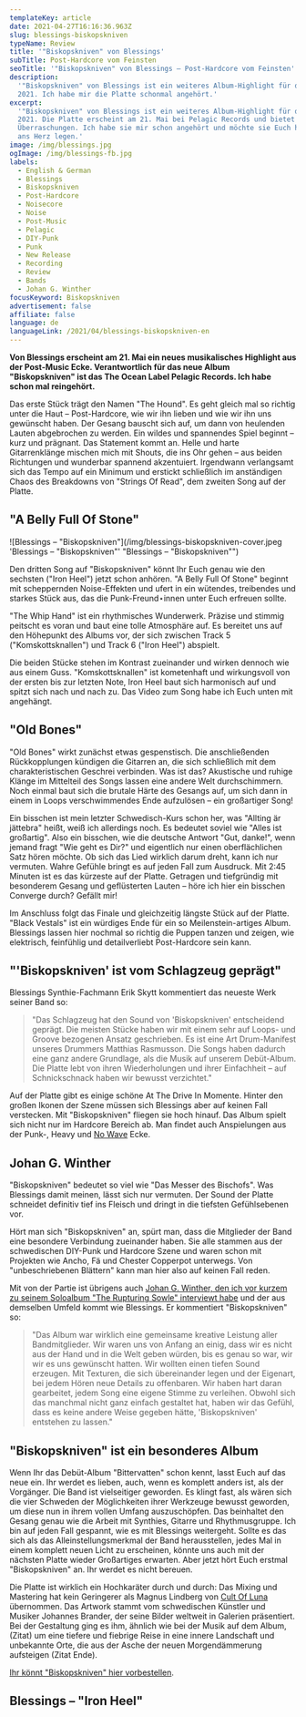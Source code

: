 ```yaml
---
templateKey: article
date: 2021-04-27T16:16:36.963Z
slug: blessings-biskopskniven
typeName: Review
title: '"Biskopskniven" von Blessings'
subTitle: Post-Hardcore vom Feinsten
seoTitle: '"Biskopskniven" von Blessings – Post-Hardcore vom Feinsten'
description:
  '"Biskopskniven" von Blessings ist ein weiteres Album-Highlight für das Jahr
  2021. Ich habe mir die Platte schonmal angehört.'
excerpt:
  '"Biskopskniven" von Blessings ist ein weiteres Album-Highlight für das Jahr
  2021. Die Platte erscheint am 21. Mai bei Pelagic Records und bietet einige
  Überraschungen. Ich habe sie mir schon angehört und möchte sie Euch hiermit
  ans Herz legen.'
image: /img/blessings.jpg
ogImage: /img/blessings-fb.jpg
labels:
  - English & German
  - Blessings
  - Biskopskniven
  - Post-Hardcore
  - Noisecore
  - Noise
  - Post-Music
  - Pelagic
  - DIY-Punk
  - Punk
  - New Release
  - Recording
  - Review
  - Bands
  - Johan G. Winther
focusKeyword: Biskopskniven
advertisement: false
affiliate: false
language: de
languageLink: /2021/04/blessings-biskopskniven-en
---
```


**Von Blessings erscheint am 21. Mai ein neues musikalisches Highlight aus der
Post-Music Ecke. Verantwortlich für das neue Album "Biskopskniven" ist das The
Ocean Label Pelagic Records. Ich habe schon mal reingehört.**

Das erste Stück trägt den Namen "The Hound". Es geht gleich mal so richtig unter
die Haut – Post-Hardcore, wie wir ihn lieben und wie wir ihn uns gewünscht
haben. Der Gesang bauscht sich auf, um dann von heulenden Lauten abgebrochen zu
werden. Ein wildes und spannendes Spiel beginnt – kurz und prägnant. Das
Statement kommt an. Helle und harte Gitarrenklänge mischen mich mit Shouts, die
ins Ohr gehen – aus beiden Richtungen und wunderbar spannend akzentuiert.
Irgendwann verlangsamt sich das Tempo auf ein Minimum und erstickt schließlich
im anständigen Chaos des Breakdowns von "Strings Of Read", dem zweiten Song auf
der Platte.

## "A Belly Full Of Stone"

![Blessings – "Biskopskniven"](/img/blessings-biskopskniven-cover.jpeg
'Blessings – "Biskopskniven"' "Blessings – \"Biskopskniven\"")

Den dritten Song auf "Biskopskniven" könnt Ihr Euch genau wie den sechsten
("Iron Heel") jetzt schon anhören. "A Belly Full Of Stone" beginnt mit
scheppernden Noise-Effekten und ufert in ein wütendes, treibendes und starkes
Stück aus, das die Punk-Freund⋆innen unter Euch erfreuen sollte.

"The Whip Hand" ist ein rhythmisches Wunderwerk. Präzise und stimmig peitscht es
voran und baut eine tolle Atmosphäre auf. Es bereitet uns auf den Höhepunkt des
Albums vor, der sich zwischen Track 5 ("Komskottsknallen") und Track 6 ("Iron
Heel") abspielt.

Die beiden Stücke stehen im Kontrast zueinander und wirken dennoch wie aus einem
Guss. "Komskottsknallen" ist kometenhaft und wirkungsvoll von der ersten bis zur
letzten Note, Iron Heel baut sich harmonisch auf und spitzt sich nach und nach
zu. Das Video zum Song habe ich Euch unten mit angehängt.

## "Old Bones"

"Old Bones" wirkt zunächst etwas gespenstisch. Die anschließenden Rückkopplungen
kündigen die Gitarren an, die sich schließlich mit dem charakteristischen
Geschrei verbinden. Was ist das? Akustische und ruhige Klänge im Mittelteil des
Songs lassen eine andere Welt durchschimmern. Noch einmal baut sich die brutale
Härte des Gesangs auf, um sich dann in einem in Loops verschwimmendes Ende
aufzulösen – ein großartiger Song!

Ein bisschen ist mein letzter Schwedisch-Kurs schon her, was "Allting är
jättebra" heißt, weiß ich allerdings noch. Es bedeutet soviel wie "Alles ist
großartig". Also ein bisschen, wie die deutsche Antwort "Gut, danke!", wenn
jemand fragt "Wie geht es Dir?" und eigentlich nur einen oberflächlichen Satz
hören möchte. Ob sich das Lied wirklich darum dreht, kann ich nur vermuten.
Wahre Gefühle bringt es auf jeden Fall zum Ausdruck. Mit 2:45 Minuten ist es das
kürzeste auf der Platte. Getragen und tiefgründig mit besonderem Gesang und
geflüsterten Lauten – höre ich hier ein bisschen Converge durch? Gefällt mir!

Im Anschluss folgt das Finale und gleichzeitig längste Stück auf der Platte.
"Black Vestals" ist ein würdiges Ende für ein so Meilenstein-artiges Album.
Blessings lassen hier nochmal so richtig die Puppen tanzen und zeigen, wie
elektrisch, feinfühlig und detailverliebt Post-Hardcore sein kann.

## "'Biskopskniven' ist vom Schlagzeug geprägt"

Blessings Synthie-Fachmann Erik Skytt kommentiert das neueste Werk seiner Band
so:

> "Das Schlagzeug hat den Sound von 'Biskopskniven' entscheidend geprägt. Die
> meisten Stücke haben wir mit einem sehr auf Loops- und Groove bezogenen Ansatz
> geschrieben. Es ist eine Art Drum-Manifest unseres Drummers Matthias
> Rasmusson. Die Songs haben dadurch eine ganz andere Grundlage, als die Musik
> auf unserem Debüt-Album. Die Platte lebt von ihren Wiederholungen und ihrer
> Einfachheit – auf Schnickschnack haben wir bewusst verzichtet."

Auf der Platte gibt es einige schöne At The Drive In Momente. Hinter den großen
Ikonen der Szene müssen sich Blessings aber auf keinen Fall verstecken. Mit
"Biskopskniven" fliegen sie hoch hinauf. Das Album spielt sich nicht nur im
Hardcore Bereich ab. Man findet auch Anspielungen aus der Punk-, Heavy und
[No Wave](http://cardamonchai.com/2020/03/post-punk/) Ecke.

## Johan G. Winther

"Biskopskniven" bedeutet so viel wie "Das Messer des Bischofs". Was Blessings
damit meinen, lässt sich nur vermuten. Der Sound der Platte schneidet definitiv
tief ins Fleisch und dringt in die tiefsten Gefühlsebenen vor.

Hört man sich "Biskopskniven" an, spürt man, dass die Mitglieder der Band eine
besondere Verbindung zueinander haben. Sie alle stammen aus der schwedischen
DIY-Punk und Hardcore Szene und waren schon mit Projekten wie Ancho, Fä und
Chester Copperpot unterwegs. Von "unbeschriebenen Blättern" kann man hier also
auf keinen Fall reden.

Mit von der Partie ist übrigens auch
[Johan G. Winther, den ich vor kurzem zu seinem Soloalbum "The Rupturing Sowle" interviewt habe](http://cardamonchai.com/2021/03/johan-g-winther-interview/)
und der aus demselben Umfeld kommt wie Blessings. Er kommentiert "Biskopskniven"
so:

> "Das Album war wirklich eine gemeinsame kreative Leistung aller
> Bandmitglieder. Wir waren uns von Anfang an einig, dass wir es nicht aus der
> Hand und in die Welt geben würden, bis es genau so war, wir wir es uns
> gewünscht hatten. Wir wollten einen tiefen Sound erzeugen. Mit Texturen, die
> sich übereinander legen und der Eigenart, bei jedem Hören neue Details zu
> offenbaren. Wir haben hart daran gearbeitet, jedem Song eine eigene Stimme zu
> verleihen. Obwohl sich das manchmal nicht ganz einfach gestaltet hat, haben
> wir das Gefühl, dass es keine andere Weise gegeben hätte, 'Biskopskniven'
> entstehen zu lassen."

## "Biskopskniven" ist ein besonderes Album

Wenn Ihr das Debüt-Album "Bittervatten" schon kennt, lasst Euch auf das neue
ein. Ihr werdet es lieben, auch, wenn es komplett anders ist, als der Vorgänger.
Die Band ist vielseitiger geworden. Es klingt fast, als wären sich die vier
Schweden der Möglichkeiten ihrer Werkzeuge bewusst geworden, um diese nun in
ihrem vollen Umfang auszuschöpfen. Das beinhaltet den Gesang genau wie die
Arbeit mit Synthies, Gitarre und Rhythmusgruppe. Ich bin auf jeden Fall
gespannt, wie es mit Blessings weitergeht. Sollte es das sich als das
Alleinstellungsmerkmal der Band herausstellen, jedes Mal in einem komplett neuen
Licht zu erscheinen, könnte uns auch mit der nächsten Platte wieder Großartiges
erwarten. Aber jetzt hört Euch erstmal "Biskopskniven" an. Ihr werdet es nicht
bereuen.

Die Platte ist wirklich ein Hochkaräter durch und durch: Das Mixing und
Mastering hat kein Geringerer als Magnus Lindberg von
[Cult Of Luna](http://cardamonchai.com/2013/05/cult-of-luna-the-ocean-lo-live-feierwerk-munchen/)
übernommen. Das Artwork stammt vom schwedischen Künstler und Musiker Johannes
Brander, der seine Bilder weltweit in Galerien präsentiert. Bei der Gestaltung
ging es ihm, ähnlich wie bei der Musik auf dem Album, (Zitat) um eine tiefere
und fiebrige Reise in eine innere Landschaft und unbekannte Orte, die aus der
Asche der neuen Morgendämmerung aufsteigen (Zitat Ende).

[Ihr könnt "Biskopskniven" hier vorbestellen](https://pelagic-records.com/product/blessings-biskopskniven-lp/).

## Blessings – "Iron Heel"

<YouTube id="KuCAlhs2bOs" />
